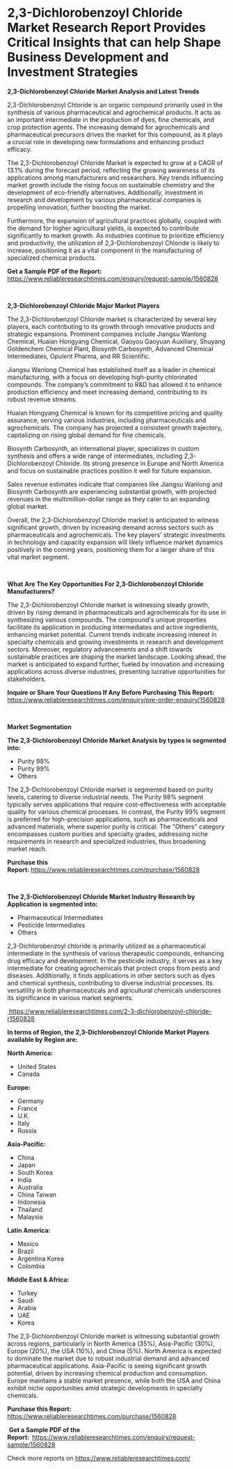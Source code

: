 <p><h1>2,3-Dichlorobenzoyl Chloride Market Research Report Provides Critical Insights that can help Shape Business Development and Investment Strategies</h1></p><p><strong>2,3-Dichlorobenzoyl Chloride Market Analysis and Latest Trends</strong></p>
<p><p>2,3-Dichlorobenzoyl Chloride is an organic compound primarily used in the synthesis of various pharmaceutical and agrochemical products. It acts as an important intermediate in the production of dyes, fine chemicals, and crop protection agents. The increasing demand for agrochemicals and pharmaceutical precursors drives the market for this compound, as it plays a crucial role in developing new formulations and enhancing product efficacy.</p><p>The 2,3-Dichlorobenzoyl Chloride Market is expected to grow at a CAGR of 13.1% during the forecast period, reflecting the growing awareness of its applications among manufacturers and researchers. Key trends influencing market growth include the rising focus on sustainable chemistry and the development of eco-friendly alternatives. Additionally, investment in research and development by various pharmaceutical companies is propelling innovation, further boosting the market.</p><p>Furthermore, the expansion of agricultural practices globally, coupled with the demand for higher agricultural yields, is expected to contribute significantly to market growth. As industries continue to prioritize efficiency and productivity, the utilization of 2,3-Dichlorobenzoyl Chloride is likely to increase, positioning it as a vital component in the manufacturing of specialized chemical products.</p></p>
<p><strong>Get a Sample PDF of the Report:&nbsp;</strong> <a href="https://www.reliableresearchtimes.com/enquiry/request-sample/1560828?utm_campaign=3290&utm_medium=2&utm_source=Github&utm_content=ia&utm_term=23032025&utm_id=23-dichlorobenzoyl-chloride">https://www.reliableresearchtimes.com/enquiry/request-sample/1560828</a></p>
<p>&nbsp;</p>
<p><strong>2,3-Dichlorobenzoyl Chloride Major Market Players</strong></p>
<p><p>The 2,3-Dichlorobenzoyl Chloride market is characterized by several key players, each contributing to its growth through innovative products and strategic expansions. Prominent companies include Jiangsu Wanlong Chemical, Huaian Hongyang Chemical, Gaoyou Gaoyuan Auxiliary, Shuyang Goldenchem Chemical Plant, Biosynth Carbosynth, Advanced Chemical Intermediates, Opulent Pharma, and RR Scientific.</p><p>Jiangsu Wanlong Chemical has established itself as a leader in chemical manufacturing, with a focus on developing high-purity chlorinated compounds. The company’s commitment to R&D has allowed it to enhance production efficiency and meet increasing demand, contributing to its robust revenue streams.</p><p>Huaian Hongyang Chemical is known for its competitive pricing and quality assurance, serving various industries, including pharmaceuticals and agrochemicals. The company has projected a consistent growth trajectory, capitalizing on rising global demand for fine chemicals.</p><p>Biosynth Carbosynth, an international player, specializes in custom synthesis and offers a wide range of intermediates, including 2,3-Dichlorobenzoyl Chloride. Its strong presence in Europe and North America and focus on sustainable practices position it well for future expansion.</p><p>Sales revenue estimates indicate that companies like Jiangsu Wanlong and Biosynth Carbosynth are experiencing substantial growth, with projected revenues in the multimillion-dollar range as they cater to an expanding global market.</p><p>Overall, the 2,3-Dichlorobenzoyl Chloride market is anticipated to witness significant growth, driven by increasing demand across sectors such as pharmaceuticals and agrochemicals. The key players' strategic investments in technology and capacity expansion will likely influence market dynamics positively in the coming years, positioning them for a larger share of this vital market segment.</p></p>
<p>&nbsp;</p>
<p><strong>What Are The Key Opportunities For 2,3-Dichlorobenzoyl Chloride Manufacturers?</strong></p>
<p><p>The 2,3-Dichlorobenzoyl Chloride market is witnessing steady growth, driven by rising demand in pharmaceuticals and agrochemicals for its use in synthesizing various compounds. The compound's unique properties facilitate its application in producing intermediates and active ingredients, enhancing market potential. Current trends indicate increasing interest in specialty chemicals and growing investments in research and development sectors. Moreover, regulatory advancements and a shift towards sustainable practices are shaping the market landscape. Looking ahead, the market is anticipated to expand further, fueled by innovation and increasing applications across diverse industries, presenting lucrative opportunities for stakeholders.</p></p>
<p><strong>Inquire or Share Your Questions If Any Before Purchasing This Report:</strong> <a href="https://www.reliableresearchtimes.com/enquiry/pre-order-enquiry/1560828?utm_campaign=3290&utm_medium=2&utm_source=Github&utm_content=ia&utm_term=23032025&utm_id=23-dichlorobenzoyl-chloride">https://www.reliableresearchtimes.com/enquiry/pre-order-enquiry/1560828</a></p>
<p>&nbsp;</p>
<p><strong>Market Segmentation</strong></p>
<p><strong>The 2,3-Dichlorobenzoyl Chloride Market Analysis by types is segmented into:</strong></p>
<p><ul><li>Purity 98%</li><li>Purity 99%</li><li>Others</li></ul></p>
<p><p>The 2,3-Dichlorobenzoyl Chloride market is segmented based on purity levels, catering to diverse industrial needs. The Purity 98% segment typically serves applications that require cost-effectiveness with acceptable quality for various chemical processes. In contrast, the Purity 99% segment is preferred for high-precision applications, such as pharmaceuticals and advanced materials, where superior purity is critical. The "Others" category encompasses custom purities and specialty grades, addressing niche requirements in research and specialized industries, thus broadening market reach.</p></p>
<p><strong>Purchase this Report:&nbsp;</strong><a href="https://www.reliableresearchtimes.com/purchase/1560828?utm_campaign=3290&utm_medium=2&utm_source=Github&utm_content=ia&utm_term=23032025&utm_id=23-dichlorobenzoyl-chloride">https://www.reliableresearchtimes.com/purchase/1560828</a></p>
<p>&nbsp;</p>
<p><strong>The 2,3-Dichlorobenzoyl Chloride Market Industry Research by Application is segmented into:</strong></p>
<p><ul><li>Pharmaceutical Intermediates</li><li>Pesticide Intermediates</li><li>Others</li></ul></p>
<p><p>2,3-Dichlorobenzoyl chloride is primarily utilized as a pharmaceutical intermediate in the synthesis of various therapeutic compounds, enhancing drug efficacy and development. In the pesticide industry, it serves as a key intermediate for creating agrochemicals that protect crops from pests and diseases. Additionally, it finds applications in other sectors such as dyes and chemical synthesis, contributing to diverse industrial processes. Its versatility in both pharmaceuticals and agricultural chemicals underscores its significance in various market segments.</p></p>
<p><a href="https://www.reliableresearchtimes.com/2-3-dichlorobenzoyl-chloride-r1560828?utm_campaign=3290&utm_medium=2&utm_source=Github&utm_content=ia&utm_term=23032025&utm_id=23-dichlorobenzoyl-chloride">&nbsp;https://www.reliableresearchtimes.com/2-3-dichlorobenzoyl-chloride-r1560828</a></p>
<p><strong>In terms of Region, the 2,3-Dichlorobenzoyl Chloride Market Players available by Region are:</strong></p>
<p>
    <p> <strong> North America: </strong>
        <ul>
            <li>United States</li>
            <li>Canada</li>
        </ul>
        </p> 
    <p> <strong> Europe: </strong>
        <ul>
            <li>Germany</li>
            <li>France</li>
            <li>U.K.</li>
            <li>Italy</li>
            <li>Russia</li>
        </ul>
        </p> 
    <p> <strong> Asia-Pacific: </strong>
        <ul>
            <li>China</li>
            <li>Japan</li>
            <li>South Korea</li>
            <li>India</li>
            <li>Australia</li>
            <li>China Taiwan</li>
            <li>Indonesia</li>
            <li>Thailand</li>
            <li>Malaysia</li>
        </ul>
        </p> 
    <p> <strong> Latin America: </strong>
        <ul>
            <li>Mexico</li>
            <li>Brazil</li>
            <li>Argentina Korea</li>
            <li>Colombia</li>
        </ul>
        </p> 
    <p> <strong> Middle East & Africa: </strong>
        <ul>
            <li>Turkey</li>
            <li>Saudi</li>
            <li>Arabia</li>
            <li>UAE</li>
            <li>Korea</li>
        </ul>
    </p>
    </p>
<p><p>The 2,3-Dichlorobenzoyl Chloride market is witnessing substantial growth across regions, particularly in North America (35%), Asia-Pacific (30%), Europe (20%), the USA (10%), and China (5%). North America is expected to dominate the market due to robust industrial demand and advanced pharmaceutical applications. Asia-Pacific is seeing significant growth potential, driven by increasing chemical production and consumption. Europe maintains a stable market presence, while both the USA and China exhibit niche opportunities amid strategic developments in specialty chemicals.</p></p>
<p><strong>Purchase this Report: </strong><a href="https://www.reliableresearchtimes.com/purchase/1560828?utm_campaign=3290&utm_medium=2&utm_source=Github&utm_content=ia&utm_term=23032025&utm_id=23-dichlorobenzoyl-chloride">https://www.reliableresearchtimes.com/purchase/1560828</a></p>
<p>&nbsp;<strong>Get a Sample PDF of the Report:&nbsp;&nbsp;</strong><a href="https://www.reliableresearchtimes.com/enquiry/request-sample/1560828?utm_campaign=3290&utm_medium=2&utm_source=Github&utm_content=ia&utm_term=23032025&utm_id=23-dichlorobenzoyl-chloride">https://www.reliableresearchtimes.com/enquiry/request-sample/1560828</a></p>
<p><strong></strong></p>
<p>Check more reports on <a href="https://www.reliableresearchtimes.com/?utm_campaign=3290&utm_medium=2&utm_source=Github&utm_content=ia&utm_term=23032025&utm_id=23-dichlorobenzoyl-chloride">https://www.reliableresearchtimes.com/</a></p>